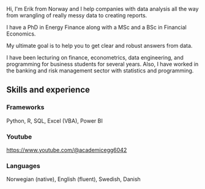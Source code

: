 Hi, I'm Erik from Norway and I help companies with data analysis all the way from wrangling of really messy data to creating reports. 

I have a PhD in Energy Finance along with a MSc and a BSc in Financial Economics.

My ultimate goal is to help you to get clear and robust answers from data.

I have been lecturing on finance, econometrics, data engineering, and programming for business students for several years. Also, I have worked in the banking and risk management sector with statistics and programming.

## Skills and experience
### Frameworks
Python, R, SQL, Excel (VBA), Power BI

### Youtube
https://www.youtube.com/@academicegg6042

### Languages
Norwegian (native), English (fluent), Swedish, Danish







<!--
**eriksmithmeyer/eriksmithmeyer** is a ✨ _special_ ✨ repository because its `README.md` (this file) appears on your GitHub profile.

Here are some ideas to get you started:

- 🔭 I’m currently working on ...
- 🌱 I’m currently learning ...
- 👯 I’m looking to collaborate on ...
- 🤔 I’m looking for help with ...
- 💬 Ask me about ...
- 📫 How to reach me: ...
- 😄 Pronouns: ...
- ⚡ Fun fact: ...
-->
